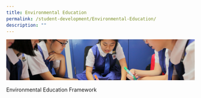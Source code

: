 ```yaml
---
title: Environmental Education
permalink: /student-development/Environmental-Education/
description: ""
---
```

![](/images/Student-Development_v2.jpg)


Environmental Education Framework